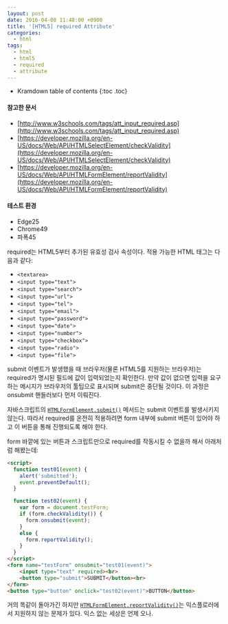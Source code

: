 ```yaml
---
layout: post
date: 2016-04-08 11:48:00 +0900
title: '[HTML5] required Attribute'
categories:
  - html
tags:
  - html
  - html5
  - required
  - attribute
---
```


* Kramdown table of contents
{:toc .toc}

#### 참고한 문서

- [http://www.w3schools.com/tags/att_input_required.asp](http://www.w3schools.com/tags/att_input_required.asp)
- [https://developer.mozilla.org/en-US/docs/Web/API/HTMLSelectElement/checkValidity](https://developer.mozilla.org/en-US/docs/Web/API/HTMLSelectElement/checkValidity)
- [https://developer.mozilla.org/en-US/docs/Web/API/HTMLFormElement/reportValidity](https://developer.mozilla.org/en-US/docs/Web/API/HTMLFormElement/reportValidity)

#### 테스트 환경

- Edge25
- Chrome49
- 파폭45

required는 HTML5부터 추가된 유효성 검사 속성이다. 적용 가능한 HTML 태그는 다음과 같다:

- `<textarea>`
- `<input type="text">`
- `<input type="search">`
- `<input type="url">`
- `<input type="tel">`
- `<input type="email">`
- `<input type="password">`
- `<input type="date">`
- `<input type="number">`
- `<input type="checkbox">`
- `<input type="radio">`
- `<input type="file">`

submit 이벤트가 발생했을 때 브라우저(물론 HTML5를 지원하는 브라우저)는 required가 명시된 필드에 값이 입력되었는지 확인한다. 만약 값이 없으면 입력을 요구하는 메시지가 브라우저의 툴팁으로 표시되며 submit은 중단될 것이다. 이 과정은 onsubmit 핸들러보다 먼저 이뤄진다.

자바스크립트의 [`HTMLFormElement.submit()`](https://developer.mozilla.org/en-US/docs/Web/API/HTMLFormElement/submit) 메서드는 submit 이벤트를 발생시키지 않는다. 따라서 required를 온전히 적용하려면 form 내부에 submit 버튼이 있어야 하고 이 버튼을 통해 진행되도록 해야 한다.

form 바깥에 있는 버튼과 스크립트만으로 required를 작동시킬 수 없을까 해서 아래처럼 해봤는데:

```html
<script>
  function test01(event) {
    alert('submitted');
    event.preventDefault();
  }

  function test02(event) {
    var form = document.testForm;
    if (form.checkValidity()) {
      form.onsubmit(event);
    }
    else {
      form.reportValidity();
    }
  }
</script>
<form name="testForm" onsubmit="test01(event)">
    <input type="text" required><br>
    <button type="submit">SUBMIT</button><br>
</form>
<button type="button" onclick="test02(event)">BUTTON</button>
```

거의 똑같이 돌아가긴 하지만 [`HTMLFormElement.reportValidity()`](https://developer.mozilla.org/en-US/docs/Web/API/HTMLFormElement/reportValidity)는 익스플로러에서 지원하지 않는 문제가 있다. 익스 없는 세상은 언제 오나.
